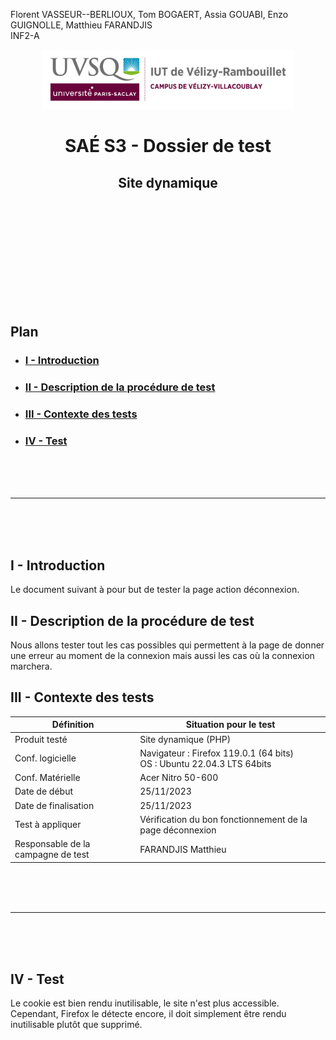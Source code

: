 Florent VASSEUR--BERLIOUX, Tom BOGAERT, Assia GOUABI, Enzo GUIGNOLLE, Matthieu FARANDJIS<br>
INF2-A

<div align="center">
<img height="95" width="400" src="../../img/IUT_Velizy_Villacoublay_logo_2020_ecran.png" title="logo uvsq vélizy"/>

# SAÉ S3 - Dossier de test
## Site dynamique

<br><br>

</div>

<br><br><br><br><br><br><br>

## Plan
- ### [I - Introduction](#I)
- ### [II - Description de la procédure de test](#II)
- ### [III - Contexte des tests](#III)
- ### [IV - Test](#IV)


<br><br><br>

----------

<br><br><br>

## <a name="I"></a>I - Introduction

Le document suivant à pour but de tester la page action déconnexion.
<br>

## <a name="II"></a>II - Description de la procédure de test

Nous allons tester tout les cas possibles qui permettent à la page de donner une erreur au moment de la connexion mais aussi les cas où la connexion  marchera.
<br>

## <a name="III"></a>III - Contexte des tests

| Définition                         | Situation pour le test                                                   |
|------------------------------------|--------------------------------------------------------------------------|
| Produit testé                      | Site dynamique (PHP)                                                     |
| Conf. logicielle                   | Navigateur : Firefox 119.0.1 (64 bits)<br>OS : Ubuntu 22.04.3 LTS 64bits |
| Conf. Matérielle                   | Acer Nitro 50-600                                                        |
| Date de début                      | 25/11/2023                                                               |
| Date de finalisation               | 25/11/2023                                                               |
| Test à appliquer                   | Vérification du bon fonctionnement de la page déconnexion                |
| Responsable de la campagne de test | FARANDJIS Matthieu                                                       |


<br><br><br>

----------

<br><br><br>

## <a name="IV"></a>IV - Test

Le cookie est bien rendu inutilisable, le site n'est plus accessible.<br>
Cependant, Firefox le détecte encore, il doit simplement être rendu inutilisable plutôt que supprimé.
